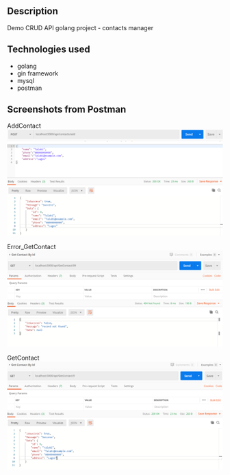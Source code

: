 ## Description
Demo CRUD API golang project - contacts manager

## Technologies used 
* golang
* gin framework
* mysql
* postman


## Screenshots from Postman
AddContact
![AddContact](./assets/AddContact.PNG "Title")

Error_GetContact
![Error_GetContact](./assets/Error_GetContactById.PNG "Title")

GetContact
![GetContact](./assets/GetContactById.PNG "Title")

